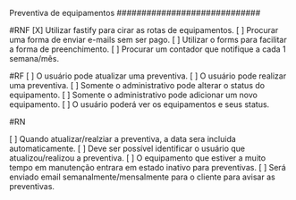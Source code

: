 Preventiva de equipamentos
#############################

#RNF
[X] Utilizar fastify para cirar as rotas de equipamentos.
[ ] Procurar uma forma de enviar e-mails sem ser pago.
[ ] Utilizar o forms para facilitar a forma de preenchimento.
[ ] Procurar um contador que notifique a cada 1 semana/mês.

#RF
[ ] O usuário pode atualizar uma preventiva.
[ ] O usuário pode realizar uma preventiva.
[ ] Somente o administrativo pode alterar o status do equipamento.
[ ] Somente o administrativo pode adicionar um novo equipamento.
[ ] O usuário poderá ver os equipamentos e seus status.

#RN

[ ] Quando atualizar/realziar a preventiva, a data sera incluida automaticamente.
[ ] Deve ser possível identificar o usuário que atualizou/realizou a preventiva.
[ ] O equipamento que estiver a muito tempo em manutenção entrara em estado inativo para preventivas.
[ ] Será enviado email semanalmente/mensalmente para o cliente para avisar as preventivas.
